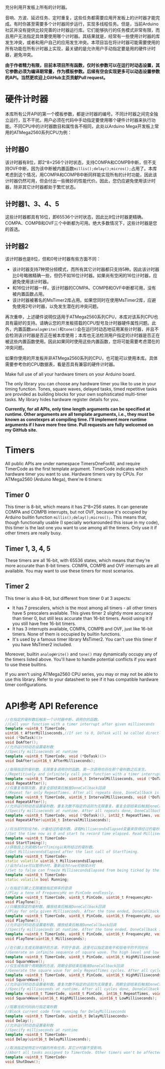 
充分利用开发板上所有的计时器。

音响、方波、延迟任务、定时重复，这些任务都需要应用开发板上的计时器才能完成。有时你甚至需要多个计时器同步运行，实现多线程任务。但是，当前Arduino社区并没有提供比较完善的计时器运行库。它们能够执行的任务模式非常有限，而且用户无法指定具体要使用哪个计时器。其结果就是，经常有一些使用计时器的库发生冲突，或者和用户自己的应用发生冲突。本项目旨在将计时器可能需要使用的所有功能在所有计时器上实现，最关键的是允许用户手动指定要是用的硬件计时器，避免冲突。

**由于作者精力有限，目前本项目所有函数，仅时长参数可以在运行时动态设置，其它参数必须为编译期常量，作为模板参数。后续有空会实现更多可以动态设置参数的API。当然更欢迎上GitHub主页贡献Pull request。**
# 硬件计时器
本库所有公开API的第一个模板参数，都是计时器的编号。不同计时器之间完全独立运行，互不干扰。用户必须在代码中手动指定要使用哪个硬件计时器来执行功能。不同CPU中的计时器数目和属性各不相同，此处以Arduino Mega开发板上常用的ATMega2560系列CPU为例：
## 计时器0
该计时器有8位，即2^8=256个计时状态，支持COMPA和COMPB中断，但不支持OVF中断，因为该中断被内置函数`millis();delay();micros();`占用了。本库考虑到这个情况，用COMPA和COMPB中断同样能实现所有的计时功能，因此该计时器仍然可用，但会付出一些微妙的性能代价。因此，您仍应避免使用该计时器，除非其它计时器都处于繁忙状态。
## 计时器1、3、4、5
这些计时器都具有16位，即65536个计时状态，因此比8位计时器更精确。COMPA、COMPB和OVF三个中断都为可用。绝大多数情况下，这些计时器是您的首选。
## 计时器2
该计时器也是8位，但和0号计时器有些方面不同：
- 该计时器支持7种预分频模式，而所有其它计时器都只支持5种。因此该计时器比0号略微精确一些，但仍不如16位计时器。如果尚有空闲的16位计时器，应避免使用该计时器。
- 和16位计时器一样，该计时器的COMPA、COMPB和OVF中断都可用，没有被内置函数占用。
- 该计时器被著名的MsTimer2库占用。如果您同时在使用MsTimer2库，应避免使用2号计时器，以免发生潜在的冲突问题。

再次重申，上述硬件说明仅适用于ATMega2560系列CPU，本库对该系列CPU也具有最好的支持。请确认您的开发板搭载的CPU型号及计时器硬件属性问题。此外，内置函数`analogWrite()`和`tone()`会在运行时动态地征用某些计时器，并且不会检测该计时器是否正在被本库使用；本库也无法检测用户指定的计时器是否正在被这些内置函数使用。因此如果同时使用这些内置函数，您将可能需要考虑潜在的冲突问题。

如果你使用的开发板并非ATMega2560系列的CPU，也可能可以使用本库。具体需要参考你的CPU数据表，看是否具有兼容的硬件计时器。

Make full use of all your hardware timers on your Arduino board. 

The only library you can choose any hardware timer you like to use in your timing function. Tones, square waves, delayed tasks, timed repetitive tasks are provided as building blocks for your own sophisticated multi-timer tasks. My library hides hardware register details for you.

**Currently, for all APIs, only time length arguments can be specified at runtime. Other arguments are all template arguments, i.e., they must be known as constexprs at compiling time. I'll implement more runtime arguments if I have more free time. Pull requests are fully welcomed on my GitHub site.**
# Timers
All public APIs are under namespace TimersOneForAll, and require TimerCode as the first template argument. TimerCode indicates which hardware timer you want to use. Hardware timers vary by CPUs. For ATMega2560 (Arduino Mega), there're 6 timers:
## Timer 0
This timer is 8-bit, which means it has 2^8=256 states. It can generate COMPA and COMPB interrupts, but not OVF, because it's occupied by Arduino builtin function `millis();delay();micros();`. This means that, though functionally usable (I specially workarounded this issue in my code), this timer is the last one you want to use among all the timers. Only use it if other timers are really busy.
## Timer 1, 3, 4, 5
These timers are all 16-bit, with 65536 states, which means that they're more accurate than 8-bit timers. COMPA, COMPB and OVF interrupts are all available. You may want to use these timers for most scenarios.
## Timer 2
This timer is also 8-bit, but different from timer 0 at 3 aspects:
- It has 7 prescalers, which is the most among all timers - all other timers have 5 prescalers available. This gives timer 2 slightly more accuracy than timer 0, but still less accurate than 16-bit timers. Avoid using it if you still have free 16-bit timers.
- It has 3 interrupts available, COMPA, COMPB and OVF, just like 16-bit timers. None of them is occupied by builtin functions.
- It's used by a famous timer library MsTimer2. You can't use this timer if you have MsTimer2 included.

Moreover, builtin `analogWrite()` and `tone()` may dynamically occupy any of the timers listed above. You'll have to handle potential conflicts if you want to use these builtins.

If you aren't using ATMega2560 CPU series, you may or may not be able to use this library. Refer to your datasheet to see if it has compatible hardware timer configurations.
# API参考 API Reference
```C++
//在指定的毫秒数后触发一个计时器中断，调用你的函数。
//Call your function with a timer interrupt after given milliseconds
template <uint8_t TimerCode, 
uint16_t AfterMilliseconds,//If set to 0, DoTask will be called directly in this function call. Hardware timer won't be disturbed.
void (*DoTask)()>
void DoAfter();
//允许运行时动态设置毫秒数
//Specify milliseconds at runtime
template <uint8_t TimerCode, void (*DoTask)()>
void DoAfter(uint16_t AfterMilliseconds);

//每隔指定的毫秒数，无限重复调用你的函数。第一次调用也将在那个毫秒数之后发生。
//Repetitively and infinitely call your function with a timer interrupt for each IntervalMilliseconds. The first interrupt happens after IntervalMilliseconds, too.
template <uint8_t TimerCode, uint16_t IntervalMilliseconds, void (*DoTask)()>
void RepeatAfter();
//仅重复有限次数，重复全部结束后触发DoneCallback回调
//Repeat for only RepeatTimes. After all repeats done, DoneCallback is called.
template <uint8_t TimerCode, uint16_t IntervalMilliseconds, void (*DoTask)(), int32_t RepeatTimes, void (*DoneCallback)() = nullptr>
void RepeatAfter();
//允许运行时动态设置毫秒数。重复次数不指定的话则为无限重复。重复全部结束后触发DoneCallback回调
//Specify milliseconds at runtime. After all repeats done, DoneCallback is called.
template <uint8_t TimerCode, void (*DoTask)(), int32_t RepeatTimes, void (*DoneCallback)() = nullptr>
void RepeatAfter(uint16_t IntervalMilliseconds);

//将当前时刻设为0，计量经过的毫秒数。读取MillisecondsElapsed变量来获得经过的毫秒数。
//Set the time now as 0 and start to record time elapsed. Read MillisecondsElapsed variable to get the time elapsed.
template <uint8_t TimerCode>
void StartTiming();
//获取自上次调用StartTiming以来所经过的毫秒数。
//Get MillisecondsElapsed after the last call of StartTiming.
template <uint8_t TimerCode>
static volatile uint16_t MillisecondsElapsed;
//设为false可以暂停计时，重新设为true可继续计时
//Set to false can freeze MillisecondsElapsed from being ticked by the timer (lock the variable only, timer still running). Set to true to continue timing.
template <uint8_t TimerCode>
static volatile bool Running;

//在指定引脚上无限播放指定频率的音调
//Play a tone of FrequencyHz on PinCode endlessly.
template <uint8_t TimerCode, uint8_t PinCode, uint16_t FrequencyHz>
void PlayTone();
//只播放限定的毫秒数。播放结束后触发DoneCallback回调
//Play for only given Milliseconds. After the tone ended, DoneCallback is called.
template <uint8_t TimerCode, uint8_t PinCode, uint16_t FrequencyHz, uint16_t Milliseconds, void (*DoneCallback)() = nullptr>
void PlayTone();
//允许运行时动态设置毫秒数。播放结束后触发DoneCallback回调
//Specify milliseconds at runtime. After the tone ended, DoneCallback is called.
template <uint8_t TimerCode, uint8_t PinCode, uint16_t FrequencyHz, void (*DoneCallback)() = nullptr>
void PlayTone(uint16_t Milliseconds);

//在引脚上生成无限循环的方波。不同于音调，这里可以指定高电平和低电平的不同时长
//Generate an infinite sequence of square wave. The high level and low level can have different time length.
template <uint8_t TimerCode, uint8_t PinCode, uint16_t HighMilliseconds, uint16_t LowMilliseconds>
void SquareWave();
//仅生成有限个周期数的方波。周期全部结束后触发DoneCallback回调
//Generate the square wave for only RepeatTimes cycles. After all cycles done, DoneCallback is called.
template <uint8_t TimerCode, uint8_t PinCode, uint16_t HighMilliseconds, uint16_t LowMilliseconds, int16_t RepeatTimes, void (*DoneCallback)() = nullptr>
void SquareWave();
//允许运行时动态设置毫秒数。重复次数不指定的话则为无限重复。周期全部结束后触发DoneCallback回调
//Specify milliseconds at runtime. After all cycles done, DoneCallback is called.
template <uint8_t TimerCode, uint8_t PinCode, int16_t RepeatTimes, void (*DoneCallback)() = nullptr>
void SquareWave(uint16_t HighMilliseconds, uint16_t LowMilliseconds);

//阻塞当前代码执行指定毫秒数
//Block current code from running for DelayMilliseconds
template <uint8_t TimerCode, uint16_t DelayMilliseconds>
void Delay();
//允许运行时动态设置毫秒数
//Specify milliseconds at runtime
template <uint8_t TimerCode>
void Delay(uint16_t DelayMilliseconds);

//取消指定给特定计时器的所有任务。其它计时器不受影响。
//Abort all tasks assigned to TimerCode. Other timers won't be affected.
template <uint8_t TimerCode>
void ShutDown();
```
